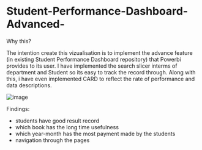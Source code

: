 # Student-Performance-Dashboard-Advanced-
Why this?

The intention create this vizualisation is to implement the advance feature (in existing Student Performance Dashboard repository) that Powerbi provides to its user. I have implemented the search slicer interms of department and Student so its easy to track the record through. Along with this, i have even implemented  CARD to reflect the rate of performance and data descriptions.

![image](https://github.com/user-attachments/assets/2c4b6560-53f3-4c55-ad09-1c89a6da183a)


Findings:
- students have good result record
- which book has the long time usefulness
- which year-month has the most payment made by the students
- navigation through the pages
